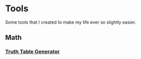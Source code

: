 # Tools

Some tools that I created to make my life ever so slightly easier.

## Math

### [Truth Table Generator](/tools/truth)